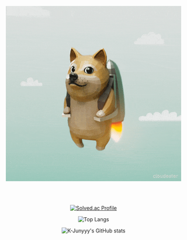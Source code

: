 
<div align="center">
  <img src="./profile_image.gif">
  
  <br></br>
  
  [![Solved.ac Profile](http://mazassumnida.wtf/api/v2/generate_badge?boj=lebind12)](https://solved.ac/lebind12)

  ![Top Langs](https://github-readme-stats.vercel.app/api/top-langs/?username=lebind12&layout=Demo&theme=radical)

  ![K-Junyyy's GitHub stats](https://github-readme-stats.vercel.app/api?username=lebind12&show_icons=true&theme=radical)  

</div>
<!--
**lebind12/lebind12** is a ✨ _special_ ✨ repository because its `README.md` (this file) appears on your GitHub profile.

Here are some ideas to get you started:

- 🔭 I’m currently working on ...
- 🌱 I’m currently learning ...
- 👯 I’m looking to collaborate on ...
- 🤔 I’m looking for help with ...
- 💬 Ask me about ...
- 📫 How to reach me: ...
- 😄 Pronouns: ...
- ⚡ Fun fact: ...
-->
